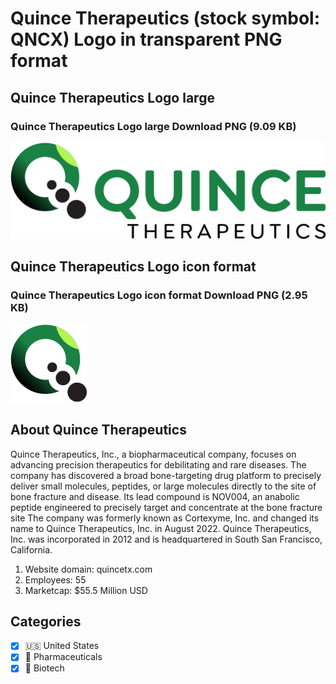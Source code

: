 # Quince Therapeutics (stock symbol: QNCX) Logo in transparent PNG format

## Quince Therapeutics Logo large

### Quince Therapeutics Logo large Download PNG (9.09 KB)

![Quince Therapeutics Logo large Download PNG (9.09 KB)](/img/orig/QNCX_BIG-a57c1d77.png)

## Quince Therapeutics Logo icon format

### Quince Therapeutics Logo icon format Download PNG (2.95 KB)

![Quince Therapeutics Logo icon format Download PNG (2.95 KB)](/img/orig/QNCX-9a78968f.png)

## About Quince Therapeutics

Quince Therapeutics, Inc., a biopharmaceutical company, focuses on advancing precision therapeutics for debilitating and rare diseases. The company has discovered a broad bone-targeting drug platform to precisely deliver small molecules, peptides, or large molecules directly to the site of bone fracture and disease. Its lead compound is NOV004, an anabolic peptide engineered to precisely target and concentrate at the bone fracture site The company was formerly known as Cortexyme, Inc. and changed its name to Quince Therapeutics, Inc. in August 2022. Quince Therapeutics, Inc. was incorporated in 2012 and is headquartered in South San Francisco, California.

1. Website domain: quincetx.com
2. Employees: 55
3. Marketcap: $55.5 Million USD


## Categories
- [x] 🇺🇸 United States
- [x] 💊 Pharmaceuticals
- [x] 🧬 Biotech
